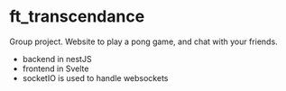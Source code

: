 # ft_transcendance

Group project. Website to play a pong game, and chat with your friends.

- backend in nestJS
- frontend in Svelte
- socketIO is used to handle websockets
